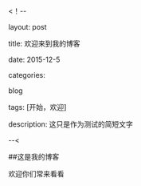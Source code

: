<！--

layout: post

title: 欢迎来到我的博客

date: 2015-12-5

categories: 

blog

tags: [开始，欢迎]

description: 这只是作为测试的简短文字

--<

##这是我的博客

  
  欢迎你们常来看看



